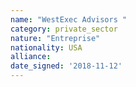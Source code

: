 ```yaml
---
name: "WestExec Advisors "
category: private_sector
nature: "Entreprise"
nationality: USA
alliance: 
date_signed: '2018-11-12'
---
```

    